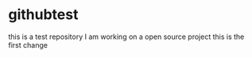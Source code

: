 # githubtest
this is a test repository
I am working on a open source project
this is the first change 
